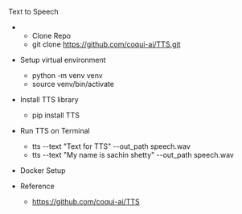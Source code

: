 Text to Speech

- - Clone Repo
  - git clone https://github.com/coqui-ai/TTS.git
- Setup virtual environment
  - python -m venv venv
  - source venv/bin/activate
- Install TTS library
    - pip install TTS


- Run TTS on Terminal
  - tts --text "Text for TTS" --out_path speech.wav
  -  tts --text "My name is sachin shetty" --out_path speech.wav


- Docker Setup

- Reference
    - https://github.com/coqui-ai/TTS